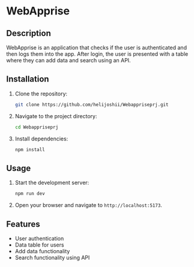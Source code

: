 # WebApprise

## Description
WebApprise is an application that checks if the user is authenticated and then logs them into the app. After login, the user is presented with a table where they can add data and search using an API.

## Installation
1. Clone the repository:
    ```bash
    git clone https://github.com/helijoshii/Webappriseprj.git
    ```
2. Navigate to the project directory:
    ```bash
    cd Webappriseprj
    ```
3. Install dependencies:
    ```bash
    npm install
    ```

## Usage
1. Start the development server:
    ```bash
    npm run dev
    ```
2. Open your browser and navigate to `http://localhost:5173`.

## Features
- User authentication
- Data table for users
- Add data functionality
- Search functionality using API

